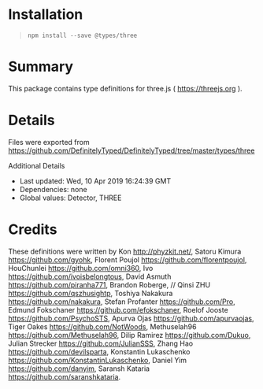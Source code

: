 # Installation
> `npm install --save @types/three`

# Summary
This package contains type definitions for three.js ( https://threejs.org ).

# Details
Files were exported from https://github.com/DefinitelyTyped/DefinitelyTyped/tree/master/types/three

Additional Details
 * Last updated: Wed, 10 Apr 2019 16:24:39 GMT
 * Dependencies: none
 * Global values: Detector, THREE

# Credits
These definitions were written by Kon <http://phyzkit.net/>, Satoru Kimura <https://github.com/gyohk>, Florent Poujol <https://github.com/florentpoujol>, HouChunlei <https://github.com/omni360>, Ivo <https://github.com/ivoisbelongtous>, David Asmuth <https://github.com/piranha771>, Brandon Roberge,
//                 Qinsi ZHU <https://github.com/qszhusightp>, Toshiya Nakakura <https://github.com/nakakura>, Stefan Profanter <https://github.com/Pro>, Edmund Fokschaner <https://github.com/efokschaner>, Roelof Jooste <https://github.com/PsychoSTS>, Apurva Ojas <https://github.com/apurvaojas>, Tiger Oakes <https://github.com/NotWoods>, Methuselah96 <https://github.com/Methuselah96>, Dilip Ramirez <https://github.com/Dukuo>, Julian Strecker <https://github.com/JulianSSS>, Zhang Hao <https://github.com/devilsparta>, Konstantin Lukaschenko <https://github.com/KonstantinLukaschenko>, Daniel Yim <https://github.com/danyim>, Saransh Kataria <https://github.com/saranshkataria>.
